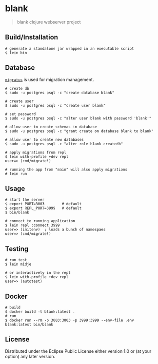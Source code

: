 # blank

> blank clojure webserver project

## Build/Installation

```
# generate a standalone jar wrapped in an executable script
$ lein bin
```

## Database

[`migratus`](https://github.com/yogthos/migratus) is used for migration management.

```
# create db
$ sudo -u postgres psql -c "create database blank"

# create user
$ sudo -u postgres psql -c "create user blank"

# set password
$ sudo -u postgres psql -c "alter user blank with password 'blank'"

# allow user to create schemas in database
$ sudo -u postgres psql -c "grant create on database blank to blank"

# allow user to create new databases
$ sudo -u postgres psql -c "alter role blank createdb"

# apply migrations from repl
$ lein with-profile +dev repl
user=> (cmd/migrate!)

# running the app from "main" will also apply migrations
# lein run
```

## Usage

```
# start the server
$ export PORT=3003        # default
$ export REPL_PORT=3999   # default
$ bin/blank

# connect to running application
$ lein repl :connect 3999
user=> (initenv)  ; loads a bunch of namespaes
user=> (cmd/migrate!)
```

## Testing

```
# run test
$ lein midje

# or interactively in the repl
$ lein with-profile +dev repl
user=> (autotest)
```

## Docker

```
# build
$ docker build -t blank:latest .
# run
$ docker run --rm -p 3003:3003 -p 3999:3999 --env-file .env blank:latest bin/blank
```

## License

Distributed under the Eclipse Public License either version 1.0 or (at
your option) any later version.
